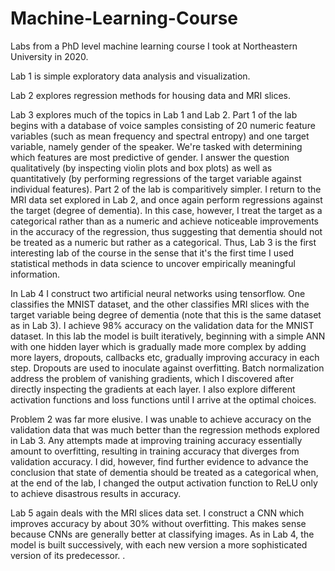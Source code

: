 # Machine-Learning-Course
Labs from a PhD level machine learning course I took at Northeastern University in 2020.

Lab 1 is simple exploratory data analysis and visualization.

Lab 2 explores regression methods for housing data and MRI slices.

Lab 3 explores much of the topics in Lab 1 and Lab 2. Part 1 of the lab begins with a database of voice samples consisting of 20 numeric feature variables (such as mean frequency and spectral entropy) and one target variable, namely gender of the speaker. 
We're tasked with determining which features are most predictive of gender. I answer the question qualitatively (by inspecting violin plots and box plots) as well as quantitatively (by performing regressions of the target variable against individual features). 
Part 2 of the lab is comparitively simpler. I return to the MRI data set explored in Lab 2, and once again perform regressions against the target (degree of dementia). In this case, however, I treat the target as a categorical rather than as a numeric and achieve noticeable improvements in the accuracy of the regression, thus suggesting that dementia should not be treated as a numeric but rather as a categorical.
Thus, Lab 3 is the first interesting lab of the course in the sense that it's the first time I used statistical methods in data science to uncover empirically meaningful information. 

In Lab 4 I construct two artificial neural networks using tensorflow. One classifies the MNIST dataset, and the other classifies MRI slices with the target variable being degree of dementia (note that this is the same dataset as in Lab 3). I achieve 98% accuracy on the validation data for the MNIST dataset. In this lab the model is built iteratively, beginning with a simple ANN with one hidden layer which is gradually made more complex by adding more layers, dropouts, callbacks etc, gradually improving accuracy in each step. Dropouts are used to inoculate against overfitting. Batch normalization address the problem of vanishing gradients, which I discovered after directly inspecting the gradients at each layer. I also explore different activation functions and loss functions until I arrive at the optimal choices.

Problem 2 was far more elusive. I was unable to achieve accuracy on the validation data that was much better than the regression methods explored in Lab 3. Any attempts made at improving training accuracy essentially amount to overfitting, resulting in training accuracy that diverges from validation accuracy. I did, however, find further evidence to advance the conclusion that state of dementia should be treated as a categorical when, at the end of the lab, I changed the output activation function to ReLU only to achieve disastrous results in accuracy.

Lab 5 again deals with the MRI slices data set. I construct a CNN which improves accuracy by about 30% without overfitting. This makes sense because CNNs are generally better at classifying images.
As in Lab 4, the model is built successively, with each new version a more sophisticated version of its predecessor. 
. 
